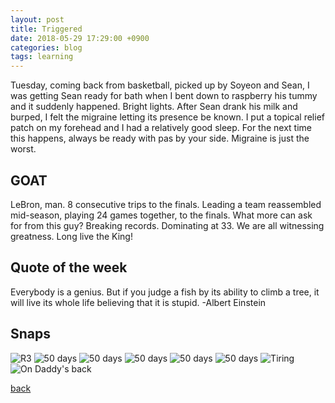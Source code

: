 ```yaml
---
layout: post
title: Triggered
date: 2018-05-29 17:29:00 +0900
categories: blog
tags: learning
---
```


Tuesday, coming back from basketball, picked up by Soyeon and Sean, I was getting Sean ready for bath when I bent down to raspberry his tummy and it suddenly happened. Bright lights. After Sean drank his milk and burped, I felt the migraine letting its presence be known. I put a topical relief patch on my forehead and I had a relatively good sleep. For the next time this happens, always be ready with pas by your side. Migraine is just the worst.

## GOAT

LeBron, man. 8 consecutive trips to the finals. Leading a team reassembled mid-season, playing 24 games together, to the finals. What more can ask for from this guy? Breaking records. Dominating at 33. We are all witnessing greatness. Long live the King!

## Quote of the week

Everybody is a genius. But if you judge a fish by its ability to climb a tree, it will live its whole life believing that it is stupid.
-Albert Einstein

## Snaps
![](/assets/img/1805/20180521-r3.jpg "R3")
![](/assets/img/1805/20180520-baby1.jpg "50 days")
![](/assets/img/1805/20180520-baby2.jpg "50 days")
![](/assets/img/1805/20180520-baby3.jpg "50 days")
![](/assets/img/1805/20180520-baby4.jpg "50 days")
![](/assets/img/1805/20180520-baby5.jpg "50 days")
![](/assets/img/1805/20180522-sleep.jpg "Tiring")
![](/assets/img/1805/20180522-ondaddysback.jpg "On Daddy's back")

[back](/blog)
